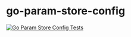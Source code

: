 # go-param-store-config

[![Go Param Store Config Tests](https://github.com/seniorlink-vela/go-param-store-config/actions/workflows/test-run.yml/badge.svg)](https://github.com/seniorlink-vela/go-param-store-config/actions/workflows/test-run.yml)
